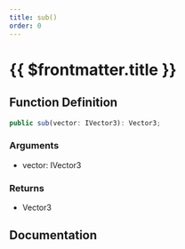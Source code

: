 ```yaml
---
title: sub()
order: 0
---
```


# {{ $frontmatter.title }}

## Function Definition

```ts
public sub(vector: IVector3): Vector3;
```

### Arguments

* vector: IVector3

### Returns

* Vector3

## Documentation

<!--@include: ./parts/sub.md-->
